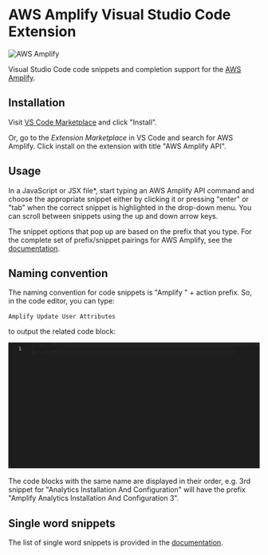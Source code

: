 
# AWS Amplify Visual Studio Code Extension

<img src="https://s3.amazonaws.com/aws-mobile-hub-images/aws-amplify-logo.png" alt="AWS Amplify" width="550" >

Visual Studio Code code snippets and completion support for the [AWS Amplify](https://aws.github.io/aws-amplify).

## Installation

Visit [VS Code Marketplace](https://marketplace.visualstudio.com/items?itemName=aws-amplify.aws-amplify-vscode) and click "Install".

Or, go to the *Extension Marketplace* in VS Code and search for AWS Amplify. Click install on the extension with title "AWS Amplify API".

## Usage

In a JavaScript or JSX file*, start typing an AWS Amplify API command and choose the appropriate snippet either by clicking it or pressing "enter" or "tab" when the correct snippet is highlighted in the drop-down menu. You can scroll between snippets using the up and down arrow keys.

The snippet options that pop up are based on the prefix that you type. For the complete set of prefix/snippet pairings for AWS Amplify, see the [documentation](https://github.com/aws-amplify/amplify-js/wiki/VS-Code-Snippet-Extension#full-code-block-snippet-documentation). 

## Naming convention

The naming convention for code snippets is "Amplify " + action prefix. So, in the code editor, you can type:
```
Amplify Update User Attributes
```
to output the related code block:

![Alt Text](gifs/update_endpoint_example.gif)

The code blocks with the same name are displayed in their order, e.g. 3rd snippet for "Analytics Installation And Configuration" will have the prefix "Amplify Analytics Installation And Configuration 3".

## Single word snippets

The list of single word snippets is provided in the [documentation](https://github.com/aws-amplify/amplify-js/wiki/VS-Code-Snippet-Extension#single-word-snippet-documentation).
